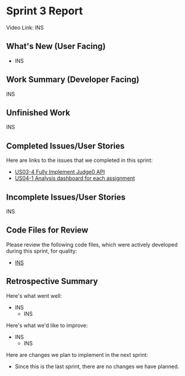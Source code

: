 # Sprint 3 Report 
Video Link: INS

## What's New (User Facing)
 * INS

## Work Summary (Developer Facing)
INS

## Unfinished Work
INS

## Completed Issues/User Stories
Here are links to the issues that we completed in this sprint:
 * [US03-4 Fully Implement Judge0 API](https://github.com/aryputh/hackassign-project/issues/30)
 * [US04-1 Analysis dashboard for each assignment](https://github.com/aryputh/hackassign-project/issues/23)
 
## Incomplete Issues/User Stories
INS

## Code Files for Review
Please review the following code files, which were actively developed during this sprint, for quality:
   * [INS](INS)
 
## Retrospective Summary
Here's what went well:
   * INS
      * INS
 
Here's what we'd like to improve:
   * INS
      * INS
  
Here are changes we plan to implement in the next sprint:
   * Since this is the last sprint, there are no changes we have planned.
